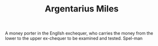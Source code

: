 ---
title: Argentarius Miles
permalink: "/definitions/argentarius-miles.html"
body: A money porter in the Engllsh exchequer, who carries the money from the lower
  to the upper ex-chequer to be examined and tested. Spel-man
published_at: '2018-07-07'
layout: post
---